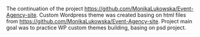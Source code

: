 The continuation of the project https://github.com/MonikaLukowska/Event-Agency-site. Custom Wordpress theme was created basing on html files from https://github.com/MonikaLukowska/Event-Agency-site.
Project main goal was to practice WP custom themes building, basing on psd project.